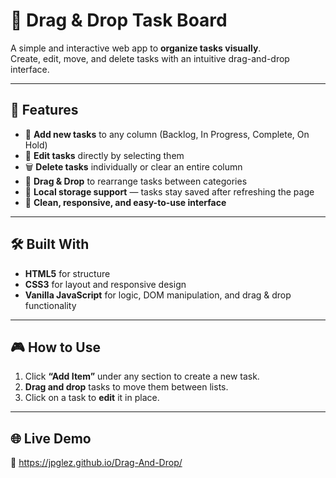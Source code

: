 # 🧩 Drag & Drop Task Board

A simple and interactive web app to **organize tasks visually**.  
Create, edit, move, and delete tasks with an intuitive drag-and-drop interface.

---

## 🚀 Features

- 📝 **Add new tasks** to any column (Backlog, In Progress, Complete, On Hold)  
- 🎯 **Edit tasks** directly by selecting them  
- 🗑️ **Delete tasks** individually or clear an entire column  
- 🔄 **Drag & Drop** to rearrange tasks between categories  
- 💾 **Local storage support** — tasks stay saved after refreshing the page  
- 🧠 **Clean, responsive, and easy-to-use interface**

---

## 🛠️ Built With

- **HTML5** for structure  
- **CSS3** for layout and responsive design  
- **Vanilla JavaScript** for logic, DOM manipulation, and drag & drop functionality  

---

## 🎮 How to Use

1. Click **“Add Item”** under any section to create a new task.  
2. **Drag and drop** tasks to move them between lists.  
3. Click on a task to **edit** it in place.  

---

## 🌐 Live Demo

🔗 https://jpglez.github.io/Drag-And-Drop/
